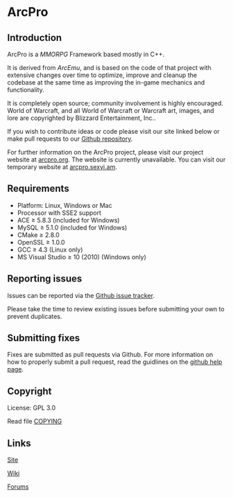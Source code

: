 # ArcPro
## Introduction

ArcPro is a *MMORPG* Framework based mostly in C++.

It is derived from *ArcEmu*, and is based on the code of that project with
extensive changes over time to optimize, improve and cleanup the codebase 
at the same time as improving the in-game mechanics and functionality.

It is completely open source; community involvement is highly encouraged.
World of Warcraft, and all World of Warcraft or Warcraft art, images, and lore are copyrighted by Blizzard Entertainment, Inc..

If you wish to contribute ideas or code please visit our site linked below or
make pull requests to our [Github repository](https://github.com/ArcPro/ArcPro).

For further information on the ArcPro project, please visit our project
website at [arcpro.org](http://www.arcpro.org). The website is currently unavailable.
You can visit our temporary website at [arcpro.sexyi.am](http://www.arcpro.sexi.am).

## Requirements

+ Platform: Linux, Windows or Mac
+ Processor with SSE2 support
+ ACE ≥ 5.8.3 (included for Windows)
+ MySQL ≥ 5.1.0 (included for Windows)
+ CMake ≥ 2.8.0
+ OpenSSL ≥ 1.0.0
+ GCC ≥ 4.3 (Linux only)
+ MS Visual Studio ≥ 10 (2010) (Windows only)

## Reporting issues

Issues can be reported via the [Github issue tracker](https://github.com/ArcPro/ArcPro/issues).

Please take the time to review existing issues before submitting your own to
prevent duplicates.

## Submitting fixes

Fixes are submitted as pull requests via Github. For more information on how to
properly submit a pull request, read the guidlines on the [github help page](https://help.github.com/articles/creating-a-pull-request).


## Copyright

License: GPL 3.0

Read file [COPYING](COPYING)


## Links

[Site](http://www.arcpro.sexyi.am)

[Wiki](http://arcpro.sexyi.am)

[Forums](http://www.arcpro.sexyi.am)
